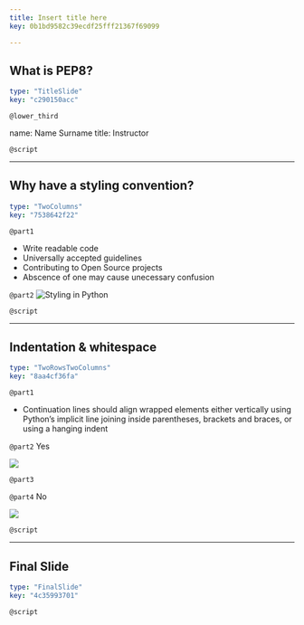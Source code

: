 ```yaml
---
title: Insert title here
key: 0b1bd9582c39ecdf25fff21367f69099

---
```

## What is PEP8?

```yaml
type: "TitleSlide"
key: "c290150acc"
```

`@lower_third`

name: Name Surname
title: Instructor


`@script`



---
## Why have a styling convention?

```yaml
type: "TwoColumns"
key: "7538642f22"
```

`@part1`
- Write readable code
- Universally accepted guidelines
- Contributing to Open Source projects
- Abscence of one may cause unecessary confusion


`@part2`
![Styling in Python](https://static.thenounproject.com/png/1895611-200.png)


`@script`



---
## Indentation & whitespace

```yaml
type: "TwoRowsTwoColumns"
key: "8aa4cf36fa"
```

`@part1`
- Continuation lines should align wrapped elements either vertically using Python’s implicit line joining inside parentheses, brackets and braces, or using a hanging indent


`@part2`
Yes

![](https://assets.datacamp.com/production/repositories/4186/datasets/8d1d2b22e269f4566d5a3241987e0dae5365dae2/Yes.png)


`@part3`



`@part4`
No

![](https://assets.datacamp.com/production/repositories/4186/datasets/bb9e353c8161a2c22dc878d17e1e47e5f06f7291/Screenshot%202018-12-03%20at%206.11.53%20PM.png)


`@script`



---
## Final Slide

```yaml
type: "FinalSlide"
key: "4c35993701"
```

`@script`


